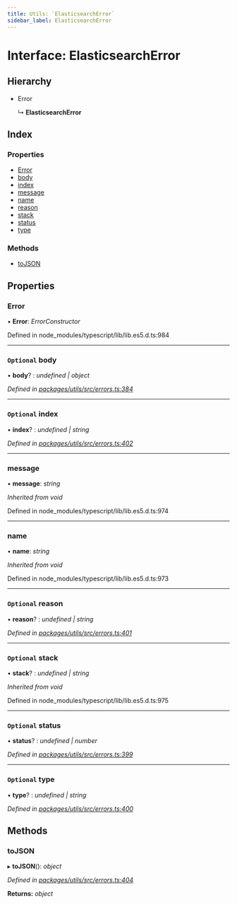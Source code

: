```yaml
---
title: Utils: `ElasticsearchError`
sidebar_label: ElasticsearchError
---
```


# Interface: ElasticsearchError

## Hierarchy

* Error

  ↳ **ElasticsearchError**

## Index

### Properties

* [Error](elasticsearcherror.md#error)
* [body](elasticsearcherror.md#optional-body)
* [index](elasticsearcherror.md#optional-index)
* [message](elasticsearcherror.md#message)
* [name](elasticsearcherror.md#name)
* [reason](elasticsearcherror.md#optional-reason)
* [stack](elasticsearcherror.md#optional-stack)
* [status](elasticsearcherror.md#optional-status)
* [type](elasticsearcherror.md#optional-type)

### Methods

* [toJSON](elasticsearcherror.md#tojson)

## Properties

###  Error

• **Error**: *ErrorConstructor*

Defined in node_modules/typescript/lib/lib.es5.d.ts:984

___

### `Optional` body

• **body**? : *undefined | object*

*Defined in [packages/utils/src/errors.ts:384](https://github.com/terascope/teraslice/blob/653cf7530/packages/utils/src/errors.ts#L384)*

___

### `Optional` index

• **index**? : *undefined | string*

*Defined in [packages/utils/src/errors.ts:402](https://github.com/terascope/teraslice/blob/653cf7530/packages/utils/src/errors.ts#L402)*

___

###  message

• **message**: *string*

*Inherited from void*

Defined in node_modules/typescript/lib/lib.es5.d.ts:974

___

###  name

• **name**: *string*

*Inherited from void*

Defined in node_modules/typescript/lib/lib.es5.d.ts:973

___

### `Optional` reason

• **reason**? : *undefined | string*

*Defined in [packages/utils/src/errors.ts:401](https://github.com/terascope/teraslice/blob/653cf7530/packages/utils/src/errors.ts#L401)*

___

### `Optional` stack

• **stack**? : *undefined | string*

*Inherited from void*

Defined in node_modules/typescript/lib/lib.es5.d.ts:975

___

### `Optional` status

• **status**? : *undefined | number*

*Defined in [packages/utils/src/errors.ts:399](https://github.com/terascope/teraslice/blob/653cf7530/packages/utils/src/errors.ts#L399)*

___

### `Optional` type

• **type**? : *undefined | string*

*Defined in [packages/utils/src/errors.ts:400](https://github.com/terascope/teraslice/blob/653cf7530/packages/utils/src/errors.ts#L400)*

## Methods

###  toJSON

▸ **toJSON**(): *object*

*Defined in [packages/utils/src/errors.ts:404](https://github.com/terascope/teraslice/blob/653cf7530/packages/utils/src/errors.ts#L404)*

**Returns:** *object*
